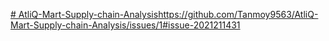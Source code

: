 [# AtliQ-Mart-Supply-chain-Analysis](https://github.com/Tanmoy9563/AtliQ-Mart-Supply-chain-Analysis/issues/1#issue-2021211431)https://github.com/Tanmoy9563/AtliQ-Mart-Supply-chain-Analysis/issues/1#issue-2021211431

